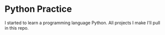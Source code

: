 # Python Practice
I started to learn a programming language Python.
All projects I make I'll pull in this repo.
